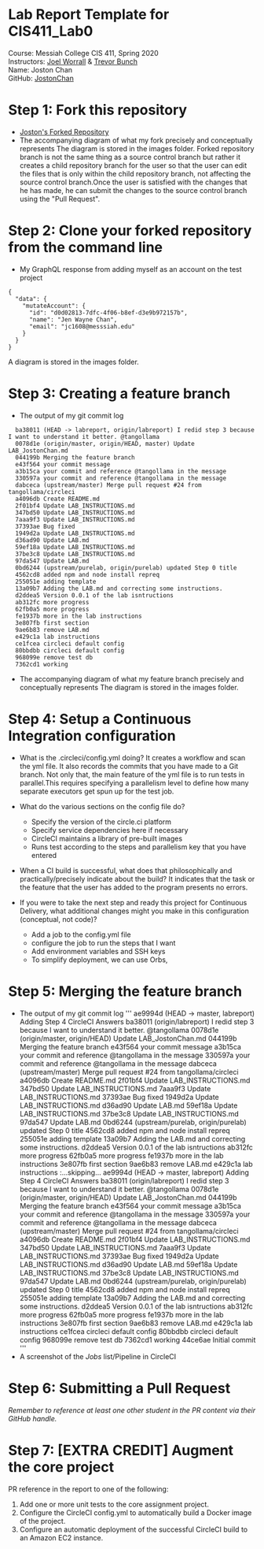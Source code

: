 # Lab Report Template for CIS411_Lab0
Course: Messiah College CIS 411, Spring 2020<br/>
Instructors: [Joel Worrall](https://github.com/tangollama) & [Trevor Bunch](https://github.com/trevordbunch)<br/>
Name: Joston Chan<br/>
GitHub: [JostonChan](https://github.com/JostonChan)<br/>

# Step 1: Fork this repository
- [Joston's Forked Repository](https://github.com/JostonChan/cis411_lab0.git)
- The accompanying diagram of what my fork precisely and conceptually represents
  The diagram is stored in the images folder.
  Forked repository branch is not the same thing as a source control branch but rather it creates a child repository branch 
  for the user so that the user can edit the files that is only within the child repository branch, not affecting the source control branch.Once the user is satisfied with the changes that he has made, he can submit the changes to the source control branch using the "Pull Request".  

# Step 2: Clone your forked repository from the command line
- My GraphQL response from adding myself as an account on the test project
```
{
  "data": {
    "mutateAccount": {
      "id": "d0d02813-7dfc-4f06-b8ef-d3e9b972157b",
      "name": "Jen Wayne Chan",
      "email": "jc1608@messsiah.edu"
    }
  }
}
```
A diagram is stored in the images folder.

# Step 3: Creating a feature branch
- The output of my git commit log
```
  ba38011 (HEAD -> labreport, origin/labreport) I redid step 3 because I want to understand it better. @tangollama
  0078d1e (origin/master, origin/HEAD, master) Update LAB_JostonChan.md
  044199b Merging the feature branch
  e43f564 your commit message
  a3b15ca your commit and reference @tangollama in the message
  330597a your commit and reference @tangollama in the message
  dabceca (upstream/master) Merge pull request #24 from tangollama/circleci
  a4096db Create README.md
  2f01bf4 Update LAB_INSTRUCTIONS.md
  347bd50 Update LAB_INSTRUCTIONS.md
  7aaa9f3 Update LAB_INSTRUCTIONS.md
  37393ae Bug fixed
  1949d2a Update LAB_INSTRUCTIONS.md
  d36ad90 Update LAB.md
  59ef18a Update LAB_INSTRUCTIONS.md
  37be3c8 Update LAB_INSTRUCTIONS.md
  97da547 Update LAB.md
  0bd6244 (upstream/purelab, origin/purelab) updated Step 0 title
  4562cd8 added npm and node install repreq
  255051e adding template
  13a09b7 Adding the LAB.md and correcting some instructions.
  d2ddea5 Version 0.0.1 of the lab isntructions
  ab312fc more progress
  62fb0a5 more progress
  fe1937b more in the lab instructions
  3e807fb first section
  9ae6b83 remove LAB.md
  e429c1a lab instructions
  ce1fcea circleci default config
  80bbdbb circleci default config
  968099e remove test db
  7362cd1 working
```
- The accompanying diagram of what my feature branch precisely and conceptually represents
The diagram is stored in the images folder.

# Step 4: Setup a Continuous Integration configuration
- What is the .circleci/config.yml doing?
  It creates a workflow and scan the yml file. It also records the commits that you have made to a Git branch. Not only that, the main feature of the yml file is to run tests in parallel.This requires specifying a parallelism level to define how many separate executors get spun up for the test job. 

- What do the various sections on the config file do?
  - Specify the version of the circle.ci platform
  - Specify service dependencies here if necessary
  - CircleCI maintains a library of pre-built images
  - Runs test according to the steps and parallelism key that you have entered  

- When a CI build is successful, what does that philosophically and practically/precisely indicate about the build?
  It indicates that the task or the feature that the user has added to the program presents no errors. 

- If you were to take the next step and ready this project for Continuous Delivery, what additional changes might you make in this configuration (conceptual, not code)?
  - Add a job to the config.yml file
  - configure the job to run the steps that I want
  - Add environment variables and SSH keys
  - To simplify deployment, we can use Orbs, 


# Step 5: Merging the feature branch
* The output of my git commit log
'''
  ae9994d (HEAD -> master, labreport) Adding Step 4 CircleCI Answers
  ba38011 (origin/labreport) I redid step 3 because I want to understand it better. @tangollama
  0078d1e (origin/master, origin/HEAD) Update LAB_JostonChan.md
  044199b Merging the feature branch
  e43f564 your commit message
  a3b15ca your commit and reference @tangollama in the message
  330597a your commit and reference @tangollama in the message
  dabceca (upstream/master) Merge pull request #24 from tangollama/circleci
  a4096db Create README.md
  2f01bf4 Update LAB_INSTRUCTIONS.md
  347bd50 Update LAB_INSTRUCTIONS.md
  7aaa9f3 Update LAB_INSTRUCTIONS.md
  37393ae Bug fixed
  1949d2a Update LAB_INSTRUCTIONS.md
  d36ad90 Update LAB.md
  59ef18a Update LAB_INSTRUCTIONS.md
  37be3c8 Update LAB_INSTRUCTIONS.md
  97da547 Update LAB.md
  0bd6244 (upstream/purelab, origin/purelab) updated Step 0 title
  4562cd8 added npm and node install repreq
  255051e adding template
  13a09b7 Adding the LAB.md and correcting some instructions.
  d2ddea5 Version 0.0.1 of the lab isntructions
  ab312fc more progress
  62fb0a5 more progress
  fe1937b more in the lab instructions
  3e807fb first section
  9ae6b83 remove LAB.md
  e429c1a lab instructions
  :...skipping...
  ae9994d (HEAD -> master, labreport) Adding Step 4 CircleCI Answers
  ba38011 (origin/labreport) I redid step 3 because I want to understand it better. @tangollama
  0078d1e (origin/master, origin/HEAD) Update LAB_JostonChan.md
  044199b Merging the feature branch
  e43f564 your commit message
  a3b15ca your commit and reference @tangollama in the message
  330597a your commit and reference @tangollama in the message
  dabceca (upstream/master) Merge pull request #24 from tangollama/circleci
  a4096db Create README.md
  2f01bf4 Update LAB_INSTRUCTIONS.md
  347bd50 Update LAB_INSTRUCTIONS.md
  7aaa9f3 Update LAB_INSTRUCTIONS.md
  37393ae Bug fixed
  1949d2a Update LAB_INSTRUCTIONS.md
  d36ad90 Update LAB.md
  59ef18a Update LAB_INSTRUCTIONS.md
  37be3c8 Update LAB_INSTRUCTIONS.md
  97da547 Update LAB.md
  0bd6244 (upstream/purelab, origin/purelab) updated Step 0 title
  4562cd8 added npm and node install repreq
  255051e adding template
  13a09b7 Adding the LAB.md and correcting some instructions.
  d2ddea5 Version 0.0.1 of the lab isntructions
  ab312fc more progress
  62fb0a5 more progress
  fe1937b more in the lab instructions
  3e807fb first section
  9ae6b83 remove LAB.md
  e429c1a lab instructions
  ce1fcea circleci default config
  80bbdbb circleci default config
  968099e remove test db
  7362cd1 working
  44ce6ae Initial commit
'''
* A screenshot of the _Jobs_ list/Pipeline in CircleCI


# Step 6: Submitting a Pull Request
_Remember to reference at least one other student in the PR content via their GitHub handle._

# Step 7: [EXTRA CREDIT] Augment the core project
PR reference in the report to one of the following:
1. Add one or more unit tests to the core assignment project. 
2. Configure the CircleCI config.yml to automatically build a Docker image of the project.
3. Configure an automatic deployment of the successful CircleCI build to an Amazon EC2 instance.
